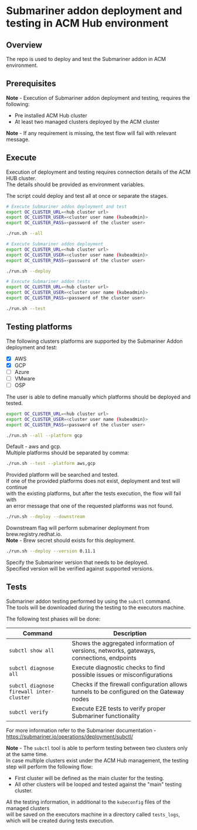 # Submariner addon deployment and testing in ACM Hub environment

## Overview
The repo is used to deploy and test the Submariner addon in ACM environment.

## Prerequisites
**Note** - Execution of Submariner addon deployment and testing, requires the following:
* Pre installed ACM Hub cluster
* At least two managed clusters deployed by the ACM cluster

**Note** - If any requirement is missing, the test flow will fail with relevant message.

## Execute
Execution of deployment and testing requires connection details of the ACM HUB cluster.  
The details should be provided as environment variables.

The script could deploy and test all at once or separate the stages.

```bash
# Execute Submariner addon deployment and test
export OC_CLUSTER_URL=<hub cluster url>
export OC_CLUSTER_USER=<cluster user name (kubeadmin)>
export OC_CLUSTER_PASS=<password of the cluster user>

./run.sh --all
```

```bash
# Execute Submariner addon deployment
export OC_CLUSTER_URL=<hub cluster url>
export OC_CLUSTER_USER=<cluster user name (kubeadmin)>
export OC_CLUSTER_PASS=<password of the cluster user>

./run.sh --deploy
```

```bash
# Execute Submariner addon tests
export OC_CLUSTER_URL=<hub cluster url>
export OC_CLUSTER_USER=<cluster user name (kubeadmin)>
export OC_CLUSTER_PASS=<password of the cluster user>

./run.sh --test
```

## Testing platforms
The following clusters platforms are supported by the Submariner Addon deployment and test:
- [X] AWS
- [X] GCP
- [ ] Azure
- [ ] VMware
- [ ] OSP

The user is able to define manually which platforms should be deployed and tested.

```bash
export OC_CLUSTER_URL=<hub cluster url>
export OC_CLUSTER_USER=<cluster user name (kubeadmin)>
export OC_CLUSTER_PASS=<password of the cluster user>

./run.sh --all --platform gcp
```

Default - aws and gcp.  
Multiple platforms should be separated by comma:

```bash
./run.sh --test --platform aws,gcp
```

Provided platform will be searched and tested.  
If one of the provided platforms does not exist, deployment and test will continue  
with the existing platforms, but after the tests execution, the flow will fail with  
an error message that one of the requested platforms was not found.

```bash
./run.sh --deploy --downstream
```

Downstream flag will perform submariner deployment from brew.registry.redhat.io.  
**Note** - Brew secret should exists for this deployment.

```bash
./run.sh --deploy --version 0.11.1
```

Specify the Submariner version that needs to be deployed.  
Specified version will be verified against supported versions.

## Tests
Submariner addon testing performed by using the `subctl` command.  
The tools will be downloaded during the testing to the executors machine.

The following test phases will be done:

| Command                                  | Description                                                                               |
| ---------------------------------------- | ----------------------------------------------------------------------------------------- |
| `subctl show all`                        | Shows the aggregated information of versions, networks, gateways, connections, endpoints  |
| `subctl diagnose all`                    | Execute diagnostic checks to find possible issues or misconfigurations                    |
| `subctl diagnose firewall inter-cluster` | Checks if the firewall configuration allows tunnels to be configured on the Gateway nodes |
| `subctl verify`                          | Execute E2E tests to verify proper Submariner functionality                               |

For more information refer to the Submariner documentation - https://submariner.io/operations/deployment/subctl/

**Note** - The `subctl` tool is able to perform testing between two clusters only at the same time.  
In case multiple clusters exist under the ACM Hub management, the testing step will perform the following flow:  
* First cluster will be defined as the main cluster for the testing.
* All other clusters will be looped and tested against the "main" testing cluster.

All the testing information, in additional to the `kubeconfig` files of the managed clusters  
will be saved on the executors machine in a directory called `tests_logs`,  
which will be created during tests execution.

